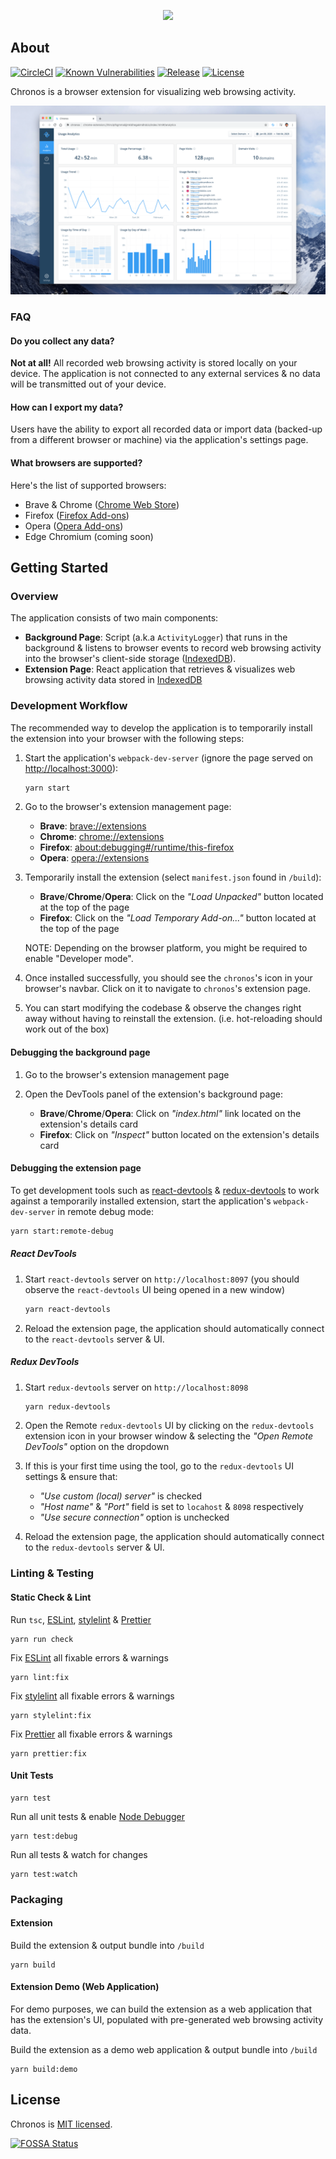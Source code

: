 <p align="center">
  <img src="./docs/title.png">
</p>

## About

[![CircleCI](https://circleci.com/gh/tohjustin/chronos/tree/master.svg?style=shield)](https://circleci.com/gh/tohjustin/chronos/tree/master)
[![Known Vulnerabilities](https://snyk.io/test/github/tohjustin/chronos/badge.svg?targetFile=package.json)](https://snyk.io/test/github/tohjustin/chronos?targetFile=package.json)
[![Release](https://badge-service.appspot.com/static?subject=release&status=v1.0.0)](https://github.com/tohjustin/chronos/releases)
[![License](https://badge-service.appspot.com/static?subject=license&status=MIT)](https://opensource.org/licenses/MIT)

Chronos is a browser extension for visualizing web browsing activity.

<p align="center">
  <img src="./docs/home-page.png">
</p>

### FAQ

#### Do you collect any data?

__Not at all!__ All recorded web browsing activity is stored locally on your device. The application is not connected to any external services & no data will be transmitted out of your device.

#### How can I export my data?

Users have the ability to export all recorded data or import data (backed-up from a different browser or machine) via the application's settings page.

#### What browsers are supported?

Here's the list of supported browsers:

* Brave & Chrome ([Chrome Web Store](https://chrome.google.com/webstore/detail/chronos/ihinclpfkgmmabjjmkldhegakmdhdcio))
* Firefox ([Firefox Add-ons](https://addons.mozilla.org/en-US/firefox/addon/chronos-app))
* Opera ([Opera Add-ons](https://addons.opera.com/en/extensions/details/chronos))
* Edge Chromium (coming soon)

[//]: # (TODO: How do I request a feature?)

## Getting Started

### Overview

The application consists of two main components:

* __Background Page__: Script (a.k.a `ActivityLogger`) that runs in the background & listens to browser events to record web browsing activity into the browser's client-side storage ([IndexedDB](https://developer.mozilla.org/en-US/docs/Web/API/IndexedDB_API)).
* __Extension Page__: React application that retrieves & visualizes web browsing activity data stored in [IndexedDB](https://developer.mozilla.org/en-US/docs/Web/API/IndexedDB_API)

### Development Workflow

The recommended way to develop the application is to temporarily install the extension into your browser with the following steps:

1. Start the application's `webpack-dev-server` (ignore the page served on [http://localhost:3000](http://localhost:3000)):

    ```bash
    yarn start
    ```

2. Go to the browser's extension management page:

    * __Brave__: [brave://extensions](brave://extensions)
    * __Chrome__: [chrome://extensions](chrome://extensions)
    * __Firefox__: [about:debugging#/runtime/this-firefox](about:debugging#/runtime/this-firefox)
    * __Opera__: [opera://extensions](opera://extensions)

3. Temporarily install the extension (select `manifest.json` found in `/build`):

    * __Brave__/__Chrome__/__Opera__: Click on the _"Load Unpacked"_ button located at the top of the page
    * __Firefox__: Click on the _"Load Temporary Add-on..."_ button located at the top of the page

    NOTE: Depending on the browser platform, you might be required to enable "Developer mode".

4. Once installed successfully, you should see the `chronos`'s icon in your browser's navbar. Click on it to navigate to `chronos`'s extension page.

5. You can start modifying the codebase & observe the changes right away without having to reinstall the extension. (i.e. hot-reloading should work out of the box)

#### Debugging the background page

1. Go to the browser's extension management page

2. Open the DevTools panel of the extension's background page:

    * __Brave__/__Chrome__/__Opera__: Click on _"index.html"_ link located on the extension's details card
    * __Firefox__: Click on _"Inspect"_ button located on the extension's details card

#### Debugging the extension page

To get development tools such as [react-devtools](https://github.com/facebook/react/tree/master/packages/react-devtools) & [redux-devtools](https://github.com/reduxjs/redux-devtools) to work against a temporarily installed extension, start the application's `webpack-dev-server` in remote debug mode:

```bash
yarn start:remote-debug
```

##### React DevTools

1. Start `react-devtools` server on `http://localhost:8097` (you should observe the `react-devtools` UI being opened in a new window)

    ```bash
    yarn react-devtools
    ```

2. Reload the extension page, the application should automatically connect to the `react-devtools` server & UI.

##### Redux DevTools

1. Start `redux-devtools` server on `http://localhost:8098`

    ```bash
    yarn redux-devtools
    ```

2. Open the Remote `redux-devtools` UI by clicking on the `redux-devtools` extension icon in your browser window & selecting the _"Open Remote DevTools"_ option on the dropdown

3. If this is your first time using the tool, go to the `redux-devtools` UI settings & ensure that:
    * _"Use custom (local) server"_ is checked
    * _"Host name"_ & _"Port"_ field is set to `locahost` & `8098` respectively
    * _"Use secure connection"_ option is unchecked

4. Reload the extension page, the application should automatically connect to the `redux-devtools` server & UI.

### Linting & Testing

#### Static Check & Lint

Run `tsc`, [ESLint](https://eslint.org/), [stylelint](https://stylelint.io/) & [Prettier](https://prettier.io/)

```shell
yarn run check
```

Fix [ESLint](https://eslint.org/) all fixable errors & warnings

```shell
yarn lint:fix
```

Fix [stylelint](https://stylelint.io/) all fixable errors & warnings

```shell
yarn stylelint:fix
```

Fix [Prettier](https://prettier.io/) all fixable errors & warnings

```shell
yarn prettier:fix
```

#### Unit Tests

```shell
yarn test
```

Run all unit tests & enable [Node Debugger](https://nodejs.org/docs/latest-v12.x/api/debugger.html)

```shell
yarn test:debug
```

Run all tests & watch for changes

```shell
yarn test:watch
```

### Packaging

#### Extension

Build the extension & output bundle into `/build`

```shell
yarn build
```

#### Extension Demo (Web Application)

For demo purposes, we can build the extension as a web application that has the extension's UI, populated with pre-generated web browsing activity data.

Build the extension as a demo web application & output bundle into `/build`

```shell
yarn build:demo
```

## License

Chronos is [MIT licensed](./LICENSE).

[![FOSSA Status](https://app.fossa.com/api/projects/git%2Bgithub.com%2Ftohjustin%2Fchronos.svg?type=large)](https://app.fossa.com/projects/git%2Bgithub.com%2Ftohjustin%2Fchronos?ref=badge_large)
